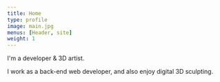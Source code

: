 ```yaml
---
title: Home
type: profile
image: main.jpg
menus: [Header, site]
weight: 1
---
```

I'm a developer & 3D artist.
<!--more-->
I work as a back-end web developer, and also enjoy digital 3D sculpting.

